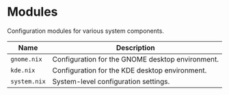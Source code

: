 # Modules

Configuration modules for various system components.

| Name               | Description                                          |
| ------------------ | ---------------------------------------------------- |
| `gnome.nix`        | Configuration for the GNOME desktop environment.     |
| `kde.nix`          | Configuration for the KDE desktop environment.       |
| `system.nix`       | System-level configuration settings.                 |
